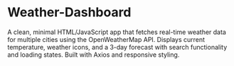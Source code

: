 # Weather-Dashboard
A clean, minimal HTML/JavaScript app that fetches real-time weather data for multiple cities using the OpenWeatherMap API. Displays current temperature, weather icons, and a 3-day forecast with search functionality and loading states. Built with Axios and responsive styling.

